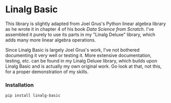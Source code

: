# Linalg Basic

This library is slightly adapted from Joel Grus's Python linear algebra library as he wrote it in chapter 4 of his book *Data Science from Scratch*. I've assembled it purely to use its parts in my "Linalg Deluxe" library, which adds many more linear algebra operations.

Since Linalg Basic is largely Joel Grus's work, I've not bothered documenting it very well or testing it. More extensive documentation, testing, etc. can be found in my Linalg Deluxe library, which builds upon Linalg Basic and is actually my own original work. Go look at that, not this, for a proper demonstration of my skills.

### Installation
```
pip install linalg-basic
```